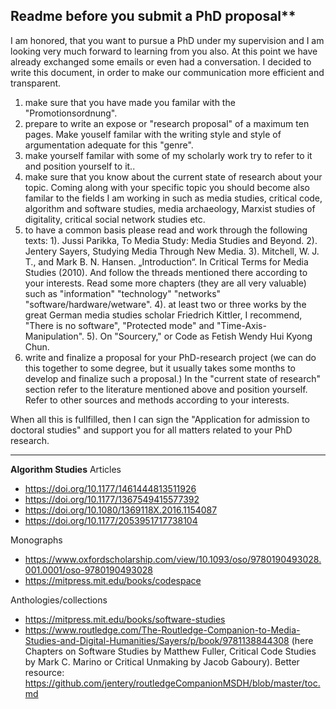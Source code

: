 ## Readme before you submit a PhD proposal**

I am honored, that you want to pursue a PhD under my supervision and I am looking very much forward to learning from you also. At this point we have already exchanged some emails or even had a conversation. I decided to write this document, in order to make our communication more efficient and transparent. 

1. make sure that you have made you familar with the "Promotionsordnung". 
2. prepare to write an expose or "research proposal" of a maximum ten pages. Make youself familar with the writing style and style of argumentation adequate for this "genre". 
3. make yourself familar with some of my scholarly work try to refer to it and position yourself to it.. 
4. make sure that you know about the current state of research about your topic. Coming along with your specific topic you should become also familar to the fields I am working in such as media studies, critical code, algorithm and software studies, media archaeology, Marxist studies of digitality, critical social network studies etc. 
5. to have a common basis please read and work through the following texts: 1). Jussi Parikka, To Media Study: Media Studies and Beyond. 2). Jentery Sayers, Studying Media Through New Media. 3). Mitchell, W. J. T., and Mark B. N. Hansen. „Introduction“. In Critical Terms for Media Studies (2010). And follow the threads mentioned there according to your interests. Read some more chapters (they are all very valuable) such as "information" "technology" "networks" "software/hardware/wetware". 4). at least two or three works by the great German media studies scholar Friedrich Kittler, I recommend, "There is no software", "Protected mode" and "Time-Axis-Manipulation". 5). On "Sourcery," or Code as Fetish Wendy Hui Kyong Chun.
6. write and finalize a proposal for your PhD-research project (we can do this together to some degree, but it usually takes some months to develop and finalize such a proposal.) In the "current state of research" section refer to the literature mentioned above and position yourself. Refer to other sources and methods according to your interests.  

When all this is fullfilled, then I can sign the "Application for admission to doctoral studies" and support you for all matters related to your PhD research. 


* * *
**Algorithm Studies**
Articles 
- https://doi.org/10.1177/1461444813511926
- https://doi.org/10.1177/1367549415577392
- https://doi.org/10.1080/1369118X.2016.1154087 
- https://doi.org/10.1177/2053951717738104 

Monographs
- https://www.oxfordscholarship.com/view/10.1093/oso/9780190493028.001.0001/oso-9780190493028 
- https://mitpress.mit.edu/books/codespace 

Anthologies/collections
- https://mitpress.mit.edu/books/software-studies 
- https://www.routledge.com/The-Routledge-Companion-to-Media-Studies-and-Digital-Humanities/Sayers/p/book/9781138844308 (here Chapters on Software Studies by Matthew Fuller, Critical Code Studies by Mark C. Marino or Critical Unmaking by Jacob Gaboury). Better resource: https://github.com/jentery/routledgeCompanionMSDH/blob/master/toc.md  




